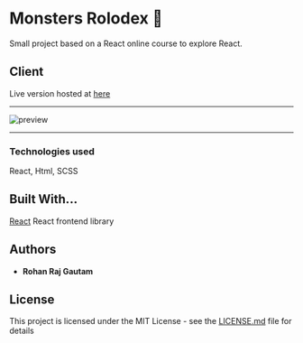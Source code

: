 # Monsters Rolodex :ghost:

Small project based on a React online course to explore React.

## Client

Live version hosted at [here](https://rohanrajgautam.github.io/react-monsters-rolodex)

---

![preview](https://i.imgur.com/undefined.png)

---

### Technologies used

React, Html, SCSS


## Built With...

[React](https://reactjs.org/) React frontend library


## Authors

* **Rohan Raj Gautam** 


## License

This project is licensed under the MIT License - see the [LICENSE.md](LICENSE.md) file for details
